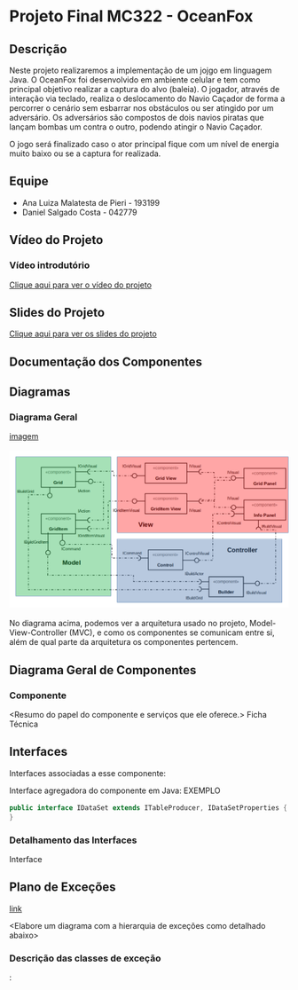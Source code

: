 # Projeto Final MC322 - OceanFox

## Descrição

Neste projeto realizaremos a implementação de um jojgo em linguagem Java. O OceanFox foi desenvolvido em ambiente celular e tem
como principal objetivo realizar a captura do alvo (baleia).
O jogador, através de interação via teclado, realiza o deslocamento do Navio Caçador de forma a percorrer o cenário sem esbarrar
nos obstáculos ou ser atingido por um adversário.
Os adversários são compostos de dois navios piratas que lançam bombas um contra o outro, podendo atingir o Navio Caçador.

O jogo será finalizado caso o ator principal fique com um nível de energia muito baixo ou se a captura for realizada.
## Equipe
* Ana Luiza Malatesta de Pieri - 193199
* Daniel Salgado Costa - 042779
  
## Vídeo do Projeto
  
### Vídeo introdutório   
 [Clique aqui para ver o vídeo do projeto](https://youtu.be/7jJkn952Nt8)
## Slides do Projeto   
    
[Clique aqui para ver os slides do projeto](https://drive.google.com/file/d/1-5Xo7iMOnYNXLV7RXgFsevA7Z0z8p5Qr/view?usp=sharing)
  
## Documentação dos Componentes
## Diagramas  
### Diagrama Geral  
[imagem](https://docs.google.com/presentation/d/1jEmcjWWWtM5D-awFN7nWn23QsqWs9HS2jZpnAJ8xyXk/edit#slide=id.gddce5a0f9d_0_14)
<br/><br/>
![imagem](assets/presentation_model/projeto_final_arquitetura_v1.png)
<br/><br/>
No diagrama acima, podemos ver a arquitetura usado no projeto, Model-View-Controller (MVC),
 e como os componentes se comunicam entre si, além de qual parte da arquitetura os componentes pertencem.
  
## Diagrama Geral de Componentes  
### Componente  
  
<Resumo do papel do componente e serviços que ele oferece.>
Ficha Técnica
<inserir tabela conforme exemplo>
  
## Interfaces  
Interfaces associadas a esse componente:  
  
Interface agregadora do componente em Java: EXEMPLO
```java
public interface IDataSet extends ITableProducer, IDataSetProperties {
}
```
  
### Detalhamento das Interfaces  

Interface <nome da interface>
<Resumo do papel da interface.>
  
## Plano de Exceções  
[link](https://app.luminpdf.com/viewer/60cab6004b0d7000119dec9c)  
  
<Elabore um diagrama com a hierarquia de exceções como detalhado abaixo>  
  
### Descrição das classes de exceção
<Monte uma tabela descritiva seguindo o exemplo>:  
